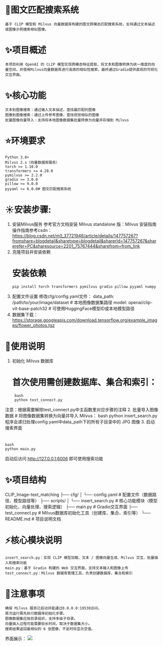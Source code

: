 # 🚀图文匹配搜索系统
    基于 CLIP 模型和 Milvus 向量数据库构建的图文跨模态匹配搜索系统，支持通过文本描述或图像示例搜索相似图像。
# ✨项目概述
    本项目利用 OpenAI 的 CLIP 模型实现跨模态特征提取，将文本和图像转换为统一维度的向量空间，并使用Milvus向量数据库进行高效的相似性搜索，最终通过Gradio提供直观的可视化交互界面。
# ✨核心功能
    文本到图像搜索：通过输入文本描述，查找最匹配的图像
    图像到图像搜索：通过上传参考图像，查找视觉相似的图像
    批量图像向量导入：支持将本地图像数据集批量转换为向量并存储到 Milvus
# ⭐️环境要求
    Python 3.8+
    Milvus 2.x（向量数据库服务）
    torch >= 1.10.0
    transformers >= 4.20.0
    pymilvus >= 2.2.0
    gradio >= 3.0.0
    pillow >= 9.0.0
    pyyaml >= 6.0.0# 图文匹配搜索系统
# ☀️安装步骤:
1. 安装Milvus服务
    参考官方文档安装 Milvus standalone 版：Milvus 安装指南
    操作指南参考csdn：https://blog.csdn.net/m0_37721946/article/details/147757267?fromshare=blogdetail&sharetype=blogdetail&sharerId=147757267&sharerefer=PC&sharesource=2201_75767444&sharefrom=from_link
2. 克隆项目并安装依赖
    # 安装依赖
       pip install torch transformers pymilvus gradio pillow pyyaml numpy
3. 配置文件设置
修改cfg/config.yaml文件：
    data_path: /path/to/your/image/dataset  # 本地图像数据集路径
    model: openai/clip-vit-base-patch32  # 可使用HuggingFace模型ID或本地模型路径
4. 数据集下载：https://storage.googleapis.com/download.tensorflow.org/example_images/flower_photos.tgz

# 🌟使用说明
1. 初始化 Milvus 数据库
    # 首次使用需创建数据库、集合和索引：
        bash
        python test_connect.py
注意：根据需要解除test_connect.py中主函数里对应步骤的注释
2. 批量导入图像数据
    # 将图像数据集转换为向量并导入 Milvus：
        bash
        python insert_search.py
程序会递归处理config.yaml中data_path下的所有子目录中的 JPG 图像
3. 启动搜索界面
# 
    bash
    python main.py
启动后访问 http://127.0.0.1:6006 即可使用搜索功能

# ✨项目结构
CLIP_Image-text_matching
├── cfg/
│   └── config.yaml         # 配置文件（数据路径、模型路径等）
├── scripts/
│   └── insert_search.py    # 核心功能模块（模型初始化、向量处理、搜索逻辑）
├── main.py                 # Gradio交互界面
├── test_connect.py         # Milvus数据库初始化工具（创建库、集合、索引等）
└── README.md               # 项目说明文档
# ⚡️核心模块说明
    insert_search.py：实现 CLIP 模型加载、文本 / 图像向量生成、Milvus 交互、批量插入和搜索功能
    main.py：基于 Gradio 构建的 Web 交互界面，支持文本输入和图像上传
    test_connect.py：Milvus 数据库管理工具，负责创建数据库、集合和索引

# 💫注意事项
    确保 Milvus 服务已启动并能通过0.0.0.0:19530访问。
    首次运行需先执行数据库初始化步骤。
    图像数据集应按目录组织，支持多级子目录。
    向量插入过程可能需要较长时间，取决于数据集大小。
    搜索结果返回最相似的 6 张图像，不足时将显示空值。

界面展示：
<img src="/Users/annie/Desktop/截屏2025-08-06 17.11.47.png"/>







   